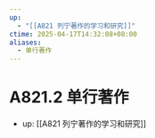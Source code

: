 ```yaml
---
up:
  - "[[A821 列宁著作的学习和研究]]"
ctime: 2025-04-17T14:32:08+08:00
aliases:
  - 单行著作
---
```


# A821.2 单行著作

- up: [[A821 列宁著作的学习和研究]]
